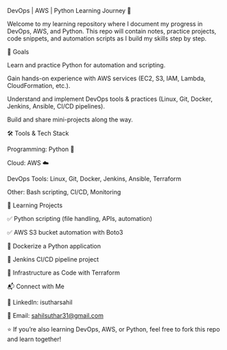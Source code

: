 DevOps | AWS | Python Learning Journey 🚀

Welcome to my learning repository where I document my progress in DevOps, AWS, and Python.
This repo will contain notes, practice projects, code snippets, and automation scripts as I build my skills step by step.

📌 Goals

Learn and practice Python for automation and scripting.

Gain hands-on experience with AWS services (EC2, S3, IAM, Lambda, CloudFormation, etc.).

Understand and implement DevOps tools & practices (Linux, Git, Docker, Jenkins, Ansible, CI/CD pipelines).

Build and share mini-projects along the way.

🛠 Tools & Tech Stack

Programming: Python 🐍

Cloud: AWS ☁️

DevOps Tools: Linux, Git, Docker, Jenkins, Ansible, Terraform

Other: Bash scripting, CI/CD, Monitoring

🚀 Learning Projects

✅ Python scripting (file handling, APIs, automation)

✅ AWS S3 bucket automation with Boto3

🚧 Dockerize a Python application

🚧 Jenkins CI/CD pipeline project

🚧 Infrastructure as Code with Terraform


📬 Connect with Me

💼 LinkedIn: isutharsahil

📧 Email: sahilsuthar31@gmail.com

⭐ If you’re also learning DevOps, AWS, or Python, feel free to fork this repo and learn together!
